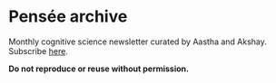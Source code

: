 # Pensée archive
Monthly cognitive science newsletter curated by Aastha and Akshay. Subscribe [here](https://docs.google.com/forms/d/e/1FAIpQLSeQC1xTwqAXrjlfR-3WWn2imLPmY5qj5e8zbuKe9CT-C9ozGw/viewform).

**Do not reproduce or reuse without permission.**

